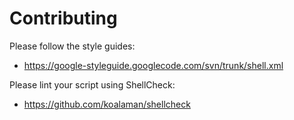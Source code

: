 # Contributing

Please follow the style guides:

- https://google-styleguide.googlecode.com/svn/trunk/shell.xml


Please lint your script using ShellCheck:

- https://github.com/koalaman/shellcheck
